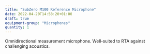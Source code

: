 ```yaml
---
title: "SubZero M100 Reference Microphone"
date: 2022-04-20T14:58:20+01:00
draft: true
equipment-group: "Microphones"
quantity: 1
---
```


Omnidirectional measurement microphone. Well-suited to RTA against challenging acoustics.